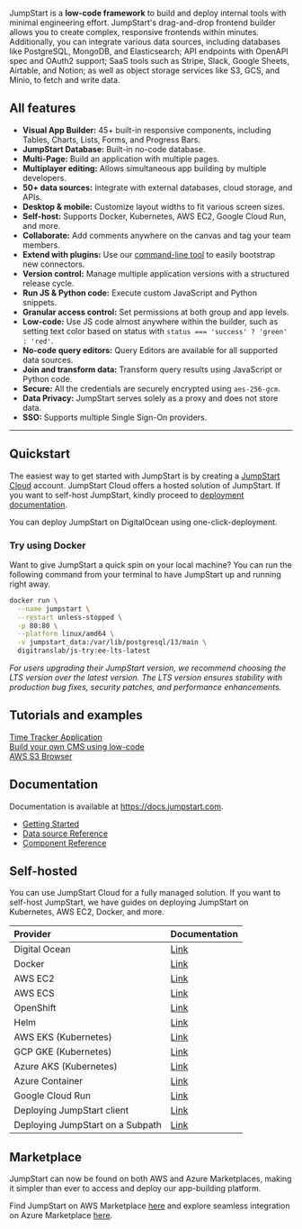 JumpStart is a **low-code framework** to build and deploy internal tools with minimal engineering effort. JumpStart's drag-and-drop frontend builder allows you to create complex, responsive frontends within minutes. Additionally, you can integrate various data sources, including databases like PostgreSQL, MongoDB, and Elasticsearch; API endpoints with OpenAPI spec and OAuth2 support; SaaS tools such as Stripe, Slack, Google Sheets, Airtable, and Notion; as well as object storage services like S3, GCS, and Minio, to fetch and write data.


## All features

- **Visual App Builder:** 45+ built-in responsive components, including Tables, Charts, Lists, Forms, and Progress Bars.
- **JumpStart Database:** Built-in no-code database.
- **Multi-Page:** Build an application with multiple pages.
- **Multiplayer editing:** Allows simultaneous app building by multiple developers.
- **50+ data sources:** Integrate with external databases, cloud storage, and APIs.
- **Desktop & mobile:** Customize layout widths to fit various screen sizes.
- **Self-host:** Supports Docker, Kubernetes, AWS EC2, Google Cloud Run, and more.
- **Collaborate:** Add comments anywhere on the canvas and tag your team members.
- **Extend with plugins:** Use our [command-line tool](https://www.npmjs.com/package/@jumpstart/cli) to easily bootstrap new connectors.
- **Version control:** Manage multiple application versions with a structured release cycle.
- **Run JS & Python code:** Execute custom JavaScript and Python snippets.
- **Granular access control:** Set permissions at both group and app levels.
- **Low-code:** Use JS code almost anywhere within the builder, such as setting text color based on status with 
`status === 'success' ? 'green' : 'red'`.
- **No-code query editors:** Query Editors are available for all supported data sources.
- **Join and transform data:** Transform query results using JavaScript or Python code.
- **Secure:** All the credentials are securely encrypted using `aes-256-gcm`.
- **Data Privacy:** JumpStart serves solely as a proxy and does not store data.
- **SSO:** Supports multiple Single Sign-On providers.

<hr>

## Quickstart
The easiest way to get started with JumpStart is by creating a [JumpStart Cloud](https://jumpstart.com) account. JumpStart Cloud offers a hosted solution of JumpStart. If you want to self-host JumpStart, kindly proceed to [deployment documentation](https://docs.jumpstart.com/docs/setup/).

You can deploy JumpStart on DigitalOcean using one-click-deployment.


### Try using Docker
Want to give JumpStart a quick spin on your local machine? You can run the following command from your terminal to have JumpStart up and running right away.


```bash
docker run \
  --name jumpstart \
  --restart unless-stopped \
  -p 80:80 \
  --platform linux/amd64 \
  -v jumpstart_data:/var/lib/postgresql/13/main \
  digitranslab/js-try:ee-lts-latest
```

*For users upgrading their JumpStart version, we recommend choosing the LTS version over the latest version. The LTS version ensures stability with production bug fixes, security patches, and performance enhancements.*

## Tutorials and examples

[Time Tracker Application](https://docs.jumpstart.com/docs/#quickstart-guide)<br>
[Build your own CMS using low-code](https://blog.jumpstart.com/build-cms-using-lowcode-and-mongodb/)<br>
[AWS S3 Browser](https://blog.jumpstart.com/build-an-aws-s3-broswer-with-jumpstart/)<br>

## Documentation
Documentation is available at https://docs.jumpstart.com.

- [Getting Started](https://docs.jumpstart.com)<br>
- [Data source Reference](https://docs.jumpstart.com/docs/data-sources/airtable/)<br>
- [Component Reference](https://docs.jumpstart.com/docs/widgets/button)

## Self-hosted
You can use JumpStart Cloud for a fully managed solution. If you want to self-host JumpStart, we have guides on deploying JumpStart on Kubernetes, AWS EC2, Docker, and more.

| Provider  | Documentation |
| :------------- | :------------- |
| Digital Ocean | [Link](https://docs.jumpstart.com/docs/setup/digitalocean)  |
| Docker  | [Link](https://docs.jumpstart.com/docs/setup/docker)   |
| AWS EC2 | [Link](https://docs.jumpstart.com/docs/setup/ec2)  |
| AWS ECS | [Link](https://docs.jumpstart.com/docs/setup/ecs)   |
| OpenShift | [Link](https://docs.jumpstart.com/docs/setup/openshift)   |
| Helm | [Link](https://docs.jumpstart.com/docs/setup/helm)   |
| AWS EKS (Kubernetes) | [Link](https://docs.jumpstart.com/docs/setup/kubernetes)   |
| GCP GKE (Kubernetes) | [Link](https://docs.jumpstart.com/docs/setup/kubernetes-gke)   |
| Azure AKS (Kubernetes) | [Link](https://docs.jumpstart.com/docs/setup/kubernetes-aks)   |
| Azure Container | [Link](https://docs.jumpstart.com/docs/setup/azure-container)   |
| Google Cloud Run  | [Link](https://docs.jumpstart.com/docs/setup/google-cloud-run)   |
| Deploying JumpStart client  | [Link](https://docs.jumpstart.com/docs/setup/client)   |
| Deploying JumpStart on a Subpath  | [Link](https://docs.jumpstart.com/docs/setup/jumpstart-subpath/)   |

## Marketplace 
JumpStart can now be found on both AWS and Azure Marketplaces, making it simpler than ever to access and deploy our app-building platform.

Find JumpStart on AWS Marketplace [here](https://aws.amazon.com/marketplace/pp/prodview-fxjto27jkpqfg?sr=0-1&ref_=beagle&applicationId=AWSMPContessa) and explore seamless integration on Azure Marketplace [here](https://azuremarketplace.microsoft.com/en-us/marketplace/apps/jumpstartsolutioninc1679496832216.jumpstart?tab=Overview).
